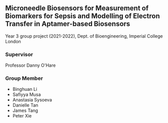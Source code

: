 ## Microneedle Biosensors for Measurement of Biomarkers for Sepsis and Modelling of Electron Transfer in Aptamer-based Biosensors
Year 3 group project (2021-2022), Dept. of Bioengineering, Imperial College London<br>

### Supervisor
Professor Danny O'Hare

### Group Member
<ul>
  <li>Binghuan Li <binghuan.li19@imperial.ac.uk> </li>
  <li>Safiyya Musa</li>
  <li>Anastasia Sysoeva</li>
  <li>Danielle Tan</li>
  <li>James Tang</li>
  <li>Peter Xie</li>
</ul>
